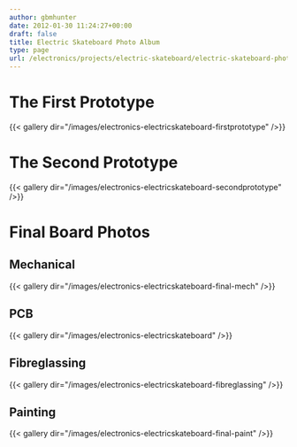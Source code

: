 ```yaml
---
author: gbmhunter
date: 2012-01-30 11:24:27+00:00
draft: false
title: Electric Skateboard Photo Album
type: page
url: /electronics/projects/electric-skateboard/electric-skateboard-photo-album
---
```


# The First Prototype

{{< gallery dir="/images/electronics-electricskateboard-firstprototype" />}}

# The Second Prototype

{{< gallery dir="/images/electronics-electricskateboard-secondprototype" />}}

# Final Board Photos

## Mechanical

{{< gallery dir="/images/electronics-electricskateboard-final-mech" />}}

## PCB

{{< gallery dir="/images/electronics-electricskateboard" />}}

## Fibreglassing

{{< gallery dir="/images/electronics-electricskateboard-fibreglassing" />}}

## Painting

{{< gallery dir="/images/electronics-electricskateboard-final-paint" />}}